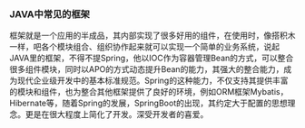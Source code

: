 ### JAVA中常见的框架

框架就是一个应用的半成品，其内部实现了很多好用的组件，在使用时，像搭积木一样，吧各个模块组合、组织协作起来就可以实现一个简单的业务系统，说起JAVA里的框架，不得不提Spring，他以IOC作为容器管理Bean的方式，可以整合很多组件模块，同时以APO的方式动态提升Bean的能力，其强大的整合能力，成为现代企业级开发中的基本标准规范。Spring的这种能力，不仅支持其提供丰富的模块和组件，也为整合其他框架提供了良好的环境，例如ORM框架Mybatis，Hibernate等，随着Spring的发展，SpringBoot的出现，其约定大于配置的思想理念。更是在很大程度上简化了开发。深受开发者的喜爱。